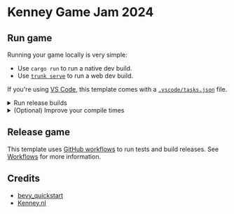 # Kenney Game Jam 2024

## Run game

Running your game locally is very simple:

-   Use `cargo run` to run a native dev build.
-   Use [`trunk serve`](https://trunkrs.dev/) to run a web dev build.

If you're using [VS Code](https://code.visualstudio.com/), this template comes with a [`.vscode/tasks.json`](./.vscode/tasks.json) file.

<details>
  <summary>Run release builds</summary>

-   Use `cargo run --profile release-native --no-default-features` to run a native release build.
-   Use `trunk serve --release --no-default-features` to run a web release build.

</details>

<details>
    <summary>(Optional) Improve your compile times</summary>

[`.cargo/config_fast_builds.toml`](./.cargo/config_fast_builds.toml) contains documentation on how to set up your environment to improve compile times.
After you've fiddled with it, rename it to `.cargo/config.toml` to enable it.

</details>

## Release game

This template uses [GitHub workflows](https://docs.github.com/en/actions/using-workflows) to run tests and build releases.
See [Workflows](./docs/workflows.md) for more information.

## Credits

-   [bevy_quickstart](https://github.com/TheBevyFlock/bevy_quickstart)
-   [Kenney.nl](https://kenney.nl/assets)
